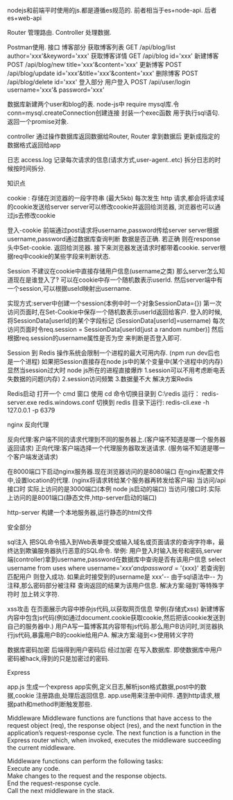 
nodejs和前端平时使用的js.都是遵循es规范的.
前者相当于es+node-api. 后者es+web-api
  
Router 管理路由.
Controller 处理数据.  
  
Postman使用.
接口
博客部分
获取博客列表 GET /api/blog/list  author='xxx'&keyword='xxx'
获取博客详情 GET /api/blog   id='xxx'
新建博客  POST /api/blog/new      title='xxx'&content='xxx'
更新博客 POST /api/blog/update   id='xxx'&title='xxx'&content='xxx'
删除博客 POST /api/blog/delete  id='xxx'
登入部分
用户登入 POST /api/user/login  username='xxx'& password='xxx'

  
数据库新建两个user和blog的表.
node-js中 require mysql库.令conn=mysql.createConnection创建连接
封装一个exec函数 用于执行sql语句. 返回一个promise对象.
  
controller 通过操作数据库返回数据给Router,
Router 拿到数据后 更新成指定的数据格式返回给app
  
日志
access.log 记录每次请求的信息(请求方式,user-agent..etc)
拆分日志的时候按时间拆分.
  
知识点
  
cookie : 存储在浏览器的一段字符串 (最大5kb)
每次发生 http 请求,都会将请求域的cookie发送给server
server可以修改cookie并返回给浏览器, 浏览器也可以通过js去修改cookie
  
登入-cookie
前端通过post请求将username,password传给server
server根据username,password通过数据库查询判断 数据是否正确.
若正确 则在response头中Set-cookie. 返回给浏览器.
接下来浏览器发送请求时都带着cookie.
server根据req中cookie的某些字段来判断状态.
  
Session
不建议在cookie中直接存储用户信息(username之类)
那么server怎么知道现在是谁登入了?
可以在cookie中存一个随机数表示userId. 然后server端中有一个session,可以根据useId映射出username.
  
实现方式:server中创建一个session(本例中时一个对象SessionData={})
第一次访问页面时,在Set-Cookie中保存一个随机数表示userId返回给客户.
登入的时候,将SessionData[userId]的某个字段标记 (SessionData[userId]=username)
每次访问页面时令req.session = SessionData[userId(just a random number)]
然后根据req.session的username属性是否为空 来判断是否登入即可.
  

Session 到 Redis
操作系统会限制一个进程的最大可用内存. (npm run dev后也是一个进程)
如果把Session直接存在node js中的某个变量中(某个进程中的内存)
显然当session过大时 node js所在的进程直接爆炸
1.session可以不用考虑断电丢失数据的问题(内存) 2.session访问频繁 3.数据量不大
解决方案Redis
  
Redis启动
打开一个 cmd 窗口 使用 cd 命令切换目录到 C:\redis 运行：
redis-server.exe redis.windows.conf
切换到 redis 目录下运行:
redis-cli.exe -h 127.0.0.1 -p 6379
  
nginx 反向代理
  
反向代理:客户端不同的请求代理到不同的服务器上.(客户端不知道是哪一个服务器返回请求)
正向代理:客户端选择一个代理服务器取发送请求. (服务端不知道是哪一个客户端发送请求)
  
在8000端口下启动nginx服务器.现在浏览器访问的是8080端口
在nginx配置文件中,设置location的代理. (nginx将请求转给某个服务器再转发给客户端)
当访问/api接口时 实际上访问的是3000端口(本例 node js启动的端口)
当访问/接口时.实际上访问的是8001端口(静态文件,http-server启动的端口)

  
http-server
构建一个本地服务器,运行静态的html文件

安全部分
  
sql注入 
把SQL命令插入到Web表单提交或输入域名或页面请求的查询字符串，最终达到欺骗服务器执行恶意的SQL命令.
举例:
用户登入时输入账号和密码,server端(controller)拿到username,password在数据库中查询是否有该用户信息 select username from uses where username='${xxx}' and password='${xxx}' 若查询到匹配用户 则登入成功.
如果此时接受到的username是 xxx'--  由于sql语法中-- 为注释,那么密码部分被注释 查询返回的结果为该用户信息. 
解决方案:碰到'等特殊字符时 加上转义字符.
  
xss攻击
在页面展示内容中掺杂js代码,以获取网页信息
举例(存储式xss)
新建博客内容中包含js代码(例如通过document.cookie获取cookie,然后把该cookie发送到自己的服务器中.)
用户A写一篇博客其内容带有js代码.那么用户B访问时,浏览器执行js代码,暴露用户B的cookie给用户A.
解决方案:碰到<>使用转义字符
  
数据库密码加密
后端得到用户密码后 经过加密 在写入数据库.
即使数据库中用户密码被hack,得到的只是加密过的密码.
  

Express
  
app.js 
生成一个express app实例,定义日志,解析json格式数据,post中的数据,cookie
注册路由,处理后返回信息.
app.use用来注册中间件.
遇到http请求,根据path和method判断触发那些.
  
Middleware
Middleware functions are functions that have access to the request object (req), the response object (res), and the next function in the application’s request-response cycle. The next function is a function in the Express router which, when invoked, executes the middleware succeeding the current middleware.
  
Middleware functions can perform the following tasks:  
Execute any code.  
Make changes to the request and the response objects.  
End the request-response cycle.  
Call the next middleware in the stack.  

